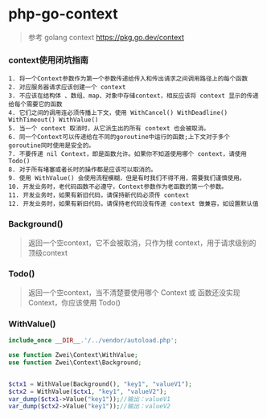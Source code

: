 # php-go-context
> 参考 golang context https://pkg.go.dev/context

### context使用闭坑指南
```
1. 将一个Context参数作为第一个参数传递给传入和传出请求之间调用路径上的每个函数
2. 对应服务器请求应该创建一个 context 
3. 不应该在结构体 、数组、map、对象中存储context，相反应该将 context 显示的传递给每个需要它的函数
4. 它们之间的调用连必须传播上下文，使用 WithCancel() WithDeadline() WithTimeout() WithValue()
5. 当一个 context 取消时，从它派生出的所有 context 也会被取消。
6. 同一个Context可以传递给在不同的goroutine中运行的函数;上下文对于多个goroutine同时使用是安全的。
7. 不要传递 nil Context，即是函数允许。如果你不知道使用哪个 context，请使用 Todo()
8. 对于所有堵塞或者长时的操作都是应该可以取消的。
9. 使用 WithValue() 会使用流程模糊，但是有时我们不得不用，需要我们谨慎使用。
10. 开发业务时，老代码函数不必遵守，Context参数作为老函数的第一个参数。
11. 开发业务时，如果有新旧代码，请保持新代码必须传 context
12. 开发业务时，如果有新旧代码，请保持老代码没有传递 context 做兼容，如设置默认值
```

###  Background()
> 返回一个空context，它不会被取消，只作为根 context，用于请求级别的 顶级context

###  Todo()
> 返回一个空context，当不清楚要使用哪个 Context 或 函数还没实现 Context，你应该使用 Todo()

### WithValue()
> 
```php
include_once __DIR__.'/../vendor/autoload.php';

use function Zwei\Context\WithValue;
use function Zwei\Context\Background;


$ctx1 = WithValue(Background(), "key1", "valueV1");
$ctx2 = WithValue($ctx1, "key1", "valueV2");
var_dump($ctx1->Value("key1"));//输出：valueV1
var_dump($ctx2->Value("key1"));//输出：valueV2
```